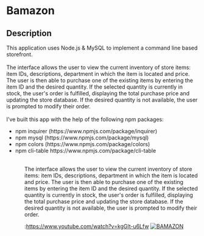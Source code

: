 # Bamazon

## Description

This application uses Node.js & MySQL to implement a command line based storefront.<br/>
<br/>
The interface allows the user to view the current inventory of store items: item IDs, descriptions, department in which the item is located and price. The user is then able to purchase one of the existing items by entering the item ID and the desired quantity. If the selected quantity is currently in stock, the user's order is fulfilled, displaying the total purchase price and updating the store database. If the desired quantity is not available, the user is prompted to modify their order. <br/>
<br/>
I've built this app with the help of the following npm packages: <br>
<ul>
<li>npm inquirer (https://www.npmjs.com/package/inquirer)</li> 
<li>npm mysql (https://www.npmjs.com/package/mysql)</li> 
<li>npm colors (https://www.npmjs.com/package/colors)</li>
<li>npm cli-table https://www.npmjs.com/package/cli-table</li>
<ul>
<br/>
The interface allows the user to view the current inventory of store items: item IDs, descriptions, department in which the item is located and price. The user is then able to purchase one of the existing items by entering the item ID and the desired quantity. If the selected quantity is currently in stock, the user's order is fulfilled, displaying the total purchase price and updating the store database. If the desired quantity is not available, the user is prompted to modify their order.

:https://www.youtube.com/watch?v=kgGlt-u6Lfw 
[![BAMAZON](https://img.youtube.com/vi/kgGlt-u6Lfw/0.jpg)](https://www.youtube.com/watch?v=kgGlt-u6Lfw)
